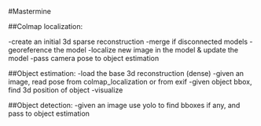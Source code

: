#Mastermine

##Colmap localization:

  -create an initial 3d sparse reconstruction
  -merge if disconnected models
  -georeference the model
  -localize new image in the model & update the model
  -pass camera pose to object estimation


##Object estimation:
  -load the base 3d reconstruction (dense)
  -given an image, read pose from colmap_localization or from exif 
  -given object bbox, find 3d position of object
  -visualize

##Object detection:
-given an image use yolo to find bboxes if any, and pass to object estimation

  
  
  
  
  
